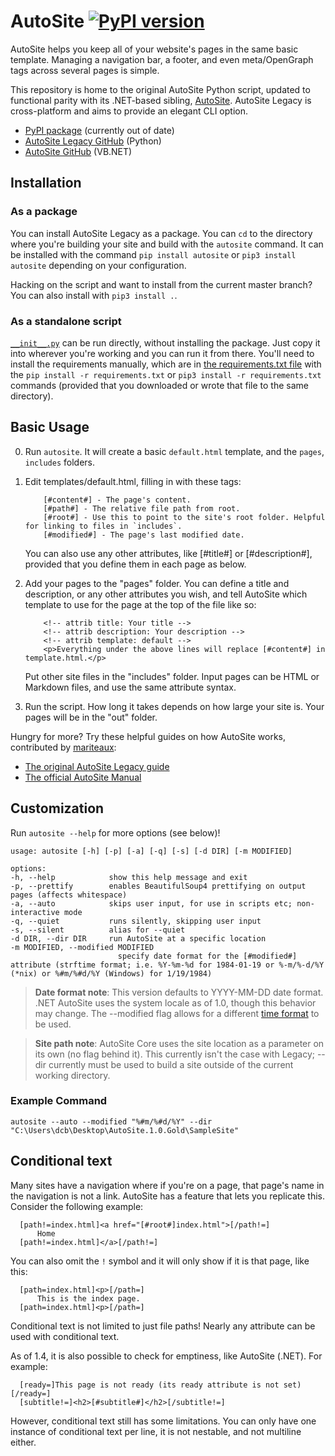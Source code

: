 # AutoSite [![PyPI version](https://badge.fury.io/py/AutoSite.svg)](https://badge.fury.io/py/AutoSite)
AutoSite helps you keep all of your website's pages in the same basic template. Managing a navigation bar, a footer, and even meta/OpenGraph tags across several pages is simple.

This repository is home to the original AutoSite Python script, updated to functional parity with its .NET-based sibling, [AutoSite](https://github.com/dotcomboom/AutoSite). AutoSite Legacy is cross-platform and aims to provide an elegant CLI option.

- [PyPI package](https://pypi.org/project/AutoSite/) (currently out of date)
- [AutoSite Legacy GitHub](https://github.com/dotcomboom/AutoSite-Legacy/) (Python)
- [AutoSite GitHub](https://github.com/dotcomboom/AutoSite/) (VB.NET)

## Installation
### As a package
You can install AutoSite Legacy as a package. You can `cd` to the directory where you're building your site and build with the `autosite` command. It can be installed with the command `pip install autosite` or `pip3 install autosite` depending on your configuration.

Hacking on the script and want to install from the current master branch? You can also install with `pip3 install .`.

<!--
### As a prebuilt executable
If your platform supports it, the GitHub Releases page has/will have prebuilt executables that can be run in the console with arguments, or just double clicked in your site's working folder. Whichever you prefer!
-->

### As a standalone script
[`__init__.py`](https://github.com/dotcomboom/AutoSite-Legacy/blob/master/AutoSite/__init__.py) can be run directly, without installing the package. Just copy it into wherever you're working and you can run it from there. You'll need to install the requirements manually, which are in [the requirements.txt file](https://github.com/dotcomboom/AutoSite-Legacy/blob/master/requirements.txt) with the `pip install -r requirements.txt` or `pip3 install -r requirements.txt` commands (provided that you downloaded or wrote that file to the same directory).

## Basic Usage
0. Run `autosite`. It will create a basic `default.html` template, and the `pages`, `includes` folders.
1. Edit templates/default.html, filling in with these tags:

           [#content#] - The page's content.
           [#path#] - The relative file path from root.
           [#root#] - Use this to point to the site's root folder. Helpful for linking to files in `includes`.
           [#modified#] - The page's last modified date.
           
   You can also use any other attributes, like [#title#] or [#description#], provided that you define them in each page as below.
           
2. Add your pages to the "pages" folder.
      You can define a title and description, or any other attributes you wish, and tell AutoSite which template to use for the page at the top of the file like so:
           
           <!-- attrib title: Your title -->
           <!-- attrib description: Your description -->
           <!-- attrib template: default -->
           <p>Everything under the above lines will replace [#content#] in template.html.</p>
              
    Put other site files in the "includes" folder. Input pages can be HTML or Markdown files, and use the same attribute syntax.
    
3. Run the script. How long it takes depends on how large your site is. Your pages will be in the "out" folder.

Hungry for more? Try these helpful guides on how AutoSite works, contributed by [mariteaux](http://mariteaux.somnolescent.net):
- [The original AutoSite Legacy guide](http://archives.somnolescent.net/web/autosite_legacy/)
- [The official AutoSite Manual](http://autosite.somnolescent.net/manual/)

## Customization
Run `autosite --help` for more options (see below)!

    usage: autosite [-h] [-p] [-a] [-q] [-s] [-d DIR] [-m MODIFIED]

    options:
    -h, --help            show this help message and exit
    -p, --prettify        enables BeautifulSoup4 prettifying on output pages (affects whitespace)
    -a, --auto            skips user input, for use in scripts etc; non-interactive mode
    -q, --quiet           runs silently, skipping user input
    -s, --silent          alias for --quiet
    -d DIR, --dir DIR     run AutoSite at a specific location
    -m MODIFIED, --modified MODIFIED
                            specify date format for the [#modified#] attribute (strftime format; i.e. %Y-%m-%d for 1984-01-19 or %-m/%-d/%Y (*nix) or %#m/%#d/%Y (Windows) for 1/19/1984)

> **Date format note**: This version defaults to YYYY-MM-DD date format. .NET AutoSite uses the system locale as of 1.0, though this behavior may change. The --modified flag allows for a different [time format](https://www.strfti.me/) to be used.

> **Site path note**: AutoSite Core uses the site location as a parameter on its own (no flag behind it). This currently isn't the case with Legacy; --dir currently must be used to build a site outside of the current working directory.

### Example Command

    autosite --auto --modified "%#m/%#d/%Y" --dir "C:\Users\dcb\Desktop\AutoSite.1.0.Gold\SampleSite"

## Conditional text
Many sites have a navigation where if you're on a page, that page's name in the navigation is not a link. AutoSite has a feature that lets you replicate this. Consider the following example:
	
      [path!=index.html]<a href="[#root#]index.html">[/path!=]
          Home
      [path!=index.html]</a>[/path!=]
	
You can also omit the `!` symbol and it will only show if it is that page, like this:

      [path=index.html]<p>[/path=]
          This is the index page.
      [path=index.html]<p>[/path=]
	
Conditional text is not limited to just file paths! Nearly any attribute can be used with conditional text. 

As of 1.4, it is also possible to check for emptiness, like AutoSite (.NET). For example:

      [ready=]This page is not ready (its ready attribute is not set)[/ready=]
      [subtitle!=]<h2>[#subtitle#]</h2>[/subtitle!=]

However, conditional text still has some limitations. You can only have one instance of conditional text per line, it is not nestable, and not multiline either.
